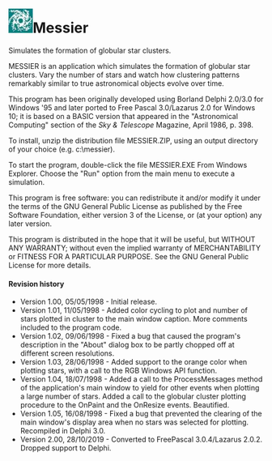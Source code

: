 # <img src="images\Messier.jpg" alt="Messier" style="zoom:150%;"/>Messier
Simulates the formation of globular star clusters.

MESSIER is an application which simulates the formation of globular star clusters. Vary the number of stars and watch how clustering patterns remarkably similar to true astronomical
objects evolve over time.

This program has been originally developed using Borland Delphi 2.0/3.0 for Windows '95 and later ported to Free Pascal 3.0/Lazarus 2.0 for Windows 10; it is based on a 
BASIC version that appeared in the "Astronomical Computing" section of the _Sky & Telescope_ Magazine, April 1986, p. 398.

To install, unzip the distribution file MESSIER.ZIP, using an output directory of your choice (e.g. c:\messier). 

To start the program, double-click the file MESSIER.EXE From Windows Explorer. Choose the "Run" option from the main menu to execute a simulation.

This program is free software: you can redistribute it and/or modify it under the terms of the GNU General Public License as published by the Free Software Foundation, either version 3 of the License, or (at your option) any later version.                                                                                                           

This program is distributed in the hope that it will be useful,        but WITHOUT ANY WARRANTY; without even the implied warranty of MERCHANTABILITY or FITNESS FOR A PARTICULAR PURPOSE.  See the GNU General Public License for more details.                           

#### Revision history

- Version 1.00, 05/05/1998 - Initial release.
- Version 1.01, 11/05/1998 - Added color cycling to plot and number of stars plotted in cluster to the main window caption. More comments included to the program code.
- Version 1.02, 09/06/1998 - Fixed a bug that caused the program's description in the "About" dialog box to be partly chopped off at different screen resolutions.
- Version 1.03, 28/06/1998 - Added support to the orange color when plotting stars, with a call to the RGB Windows API function.
- Version 1.04, 18/07/1998 - Added a call to the ProcessMessages method of the application's main window to yield for other events when plotting a large number of stars. Added a call to the globular cluster plotting                          procedure to the OnPaint and the OnResize                       events. Beautified.
- Version 1.05, 16/08/1998 - Fixed a bug that prevented the clearing of the main window's display area when no stars was selected for plotting. Recompiled in Delphi 3.0.
- Version 2.00, 28/10/2019 - Converted to FreePascal 3.0.4/Lazarus 2.0.2. Dropped support to Delphi.